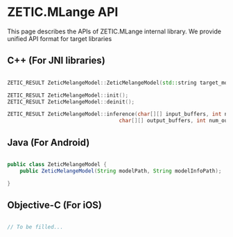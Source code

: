# ZETIC.MLange API 

 This page describes the APIs of ZETIC.MLange internal library.
We provide unified API format for target libraries


## C++ (For JNI libraries)

``` c++

ZETIC_RESULT ZeticMelangeModel::ZeticMelangeModel(std::string target_model_path, std::string model_info_path);

ZETIC_RESULT ZeticMelangeModel::init();
ZETIC_RESULT ZeticMelangeModel::deinit();

ZETIC_RESULT ZeticMelangeModel::inference(char[][] input_buffers, int num_inputs,\
                                    char[][] output_buffers, int num_outputs);
```

## Java (For Android)

``` java

public class ZeticMelangeModel {
    public ZeticMelangeModel(String modelPath, String modelInfoPath);

}

```


## Objective-C (For iOS)

``` objective-c

// To be filled...

```

